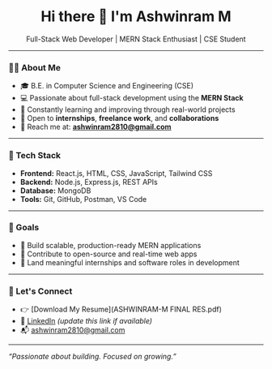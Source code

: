 <h1 align="center">Hi there 👋 I'm Ashwinram M</h1>

<p align="center">
  Full-Stack Web Developer | MERN Stack Enthusiast | CSE Student
</p>

---

### 👨‍💻 About Me

- 🎓 B.E. in Computer Science and Engineering (CSE)
- 💻 Passionate about full-stack development using the **MERN Stack**  
- 🌱 Constantly learning and improving through real-world projects
- 🤝 Open to **internships**, **freelance work**, and **collaborations**
- 📧 Reach me at: **ashwinram2810@gmail.com**

---

### 💼 Tech Stack

- **Frontend:** React.js, HTML, CSS, JavaScript, Tailwind CSS
- **Backend:** Node.js, Express.js, REST APIs  
- **Database:** MongoDB  
- **Tools:** Git, GitHub, Postman, VS Code  

---

### 📌 Goals

- 🔹 Build scalable, production-ready MERN applications  
- 🔹 Contribute to open-source and real-time web apps  
- 🔹 Land meaningful internships and software roles in development  

---

### 🔗 Let's Connect
- 👉 [Download My Resume](ASHWINRAM-M FINAL RES.pdf)
- 💼 [LinkedIn](https://www.linkedin.com/in/ashwinram-m-425314291/) *(update this link if available)*
- 📬 ashwinram2810@gmail.com

---

_“Passionate about building. Focused on growing.”_
